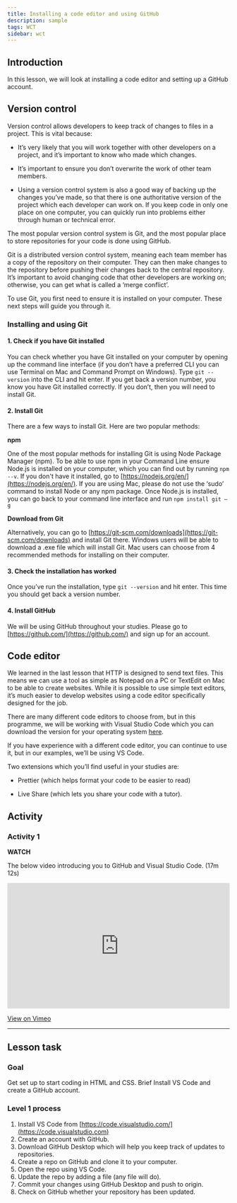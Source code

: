 ```yaml
---
title: Installing a code editor and using GitHub
description: sample
tags: WCT
sidebar: wct
---
```


## Introduction

In this lesson, we will look at installing a code editor and setting up a GitHub account.

## Version control

Version control allows developers to keep track of changes to files in a project. This is vital because:

- It’s very likely that you will work together with other developers on a project, and it’s important to know who made which changes.

- It’s important to ensure you don’t overwrite the work of other team members.

- Using a version control system is also a good way of backing up the changes you’ve made, so that there is one authoritative version of the project which each developer can work on. If you keep code in only one place on one computer, you can quickly run into problems either through human or technical error.

The most popular version control system is Git, and the most popular place to store repositories for your code is done using GitHub.

Git is a distributed version control system, meaning each team member has a copy of the repository on their computer. They can then make changes to the repository before pushing their changes back to the central repository. It’s important to avoid changing code that other developers are working on; otherwise, you can get what is called a ‘merge conflict’.

To use Git, you first need to ensure it is installed on your computer. These next steps will guide you through it.

### Installing and using Git

#### 1. Check if you have Git installed

You can check whether you have Git installed on your computer by opening up the command line interface (if you don’t have a preferred CLI you can use Terminal on Mac and Command Prompt on Windows). Type `git --version` into the CLI and hit enter. If you get back a version number, you know you have Git installed correctly. If you don’t, then you will need to install Git.

#### 2. Install Git

There are a few ways to install Git. Here are two popular methods:

**npm**

One of the most popular methods for installing Git is using Node Package Manager (npm). To be able to use npm in your Command Line ensure Node.js is installed on your computer, which you can find out by running `npm --v`. If you don't have it installed, go to [https://nodejs.org/en/](https://nodejs.org/en/). If you are using Mac, please do not use the ‘sudo’ command to install Node or any npm package. Once Node.js is installed, you can go back to your command line interface and run `npm install git –g`

**Download from Git**

Alternatively, you can go to [https://git-scm.com/downloads](https://git-scm.com/downloads) and install Git there. Windows users will be able to download a .exe file which will install Git. Mac users can choose from 4 recommended methods for installing on their computer.

#### 3. Check the installation has worked

Once you’ve run the installation, type `git --version` and hit enter. This time you should get back a version number.

#### 4. Install GitHub

We will be using GitHub throughout your studies. Please go to [https://github.com/](https://github.com/) and sign up for an account.

## Code editor

We learned in the last lesson that HTTP is designed to send text files. This means we can use a tool as simple as Notepad on a PC or TextEdit on Mac to be able to create websites. While it is possible to use simple text editors, it’s much easier to develop websites using a code editor specifically designed for the job.

There are many different code editors to choose from, but in this programme, we will be working with Visual Studio Code which you can download the version for your operating system [here](https://code.visualstudio.com/download).

If you have experience with a different code editor, you can continue to use it, but in our examples, we’ll be using VS Code.

Two extensions which you’ll find useful in your studies are:

- Prettier (which helps format your code to be easier to read)

- Live Share (which lets you share your code with a tutor).

## Activity

### Activity 1

**WATCH**

The below video introducing you to GitHub and Visual Studio Code. (17m 12s)

<div style="padding:56.25% 0 0 0;position:relative;"><iframe src="https://player.vimeo.com/video/443018346?h=34d1bba250&amp;badge=0&amp;autopause=0&amp;player_id=0&amp;app_id=58479" frameborder="0" allow="autoplay; fullscreen; picture-in-picture" allowfullscreen style="position:absolute;top:0;left:0;width:100%;height:100%;" title="Introduction to GitHub and Visual Studio Code"></iframe></div><script src="https://player.vimeo.com/api/player.js"></script>

[View on Vimeo](https://vimeo.com/443018346/34d1bba250)

<hr>

## Lesson task

### Goal

Get set up to start coding in HTML and CSS. Brief Install VS Code and create a GitHub account.

### Level 1 process

1. Install VS Code from [https://code.visualstudio.com/](https://code.visualstudio.com)
2. Create an account with GitHub.
3. Download GitHub Desktop which will help you keep track of updates to repositories.
4. Create a repo on GitHub and clone it to your computer.
5. Open the repo using VS Code.
6. Update the repo by adding a file (any file will do).
7. Commit your changes using GitHub Desktop and push to origin.
8. Check on GitHub whether your repository has been updated.
